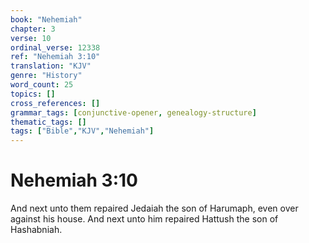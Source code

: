 ```yaml
---
book: "Nehemiah"
chapter: 3
verse: 10
ordinal_verse: 12338
ref: "Nehemiah 3:10"
translation: "KJV"
genre: "History"
word_count: 25
topics: []
cross_references: []
grammar_tags: [conjunctive-opener, genealogy-structure]
thematic_tags: []
tags: ["Bible","KJV","Nehemiah"]
---
```


# Nehemiah 3:10

And next unto them repaired Jedaiah the son of Harumaph, even over against his house. And next unto him repaired Hattush the son of Hashabniah.
